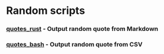 # Random scripts

### [quotes_rust](./quotes_rust) - Output random quote from Markdown
### [quotes_bash](./quotes_bash) - Output random quote from CSV
